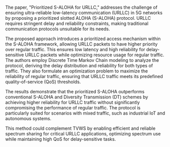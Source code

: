 The paper, "Prioritized S-ALOHA for URLLC," addresses the challenge of ensuring ultra-reliable low-latency communication (URLLC) in 5G networks by proposing a prioritized slotted ALOHA (S-ALOHA) protocol. URLLC requires stringent delay and reliability constraints, making traditional communication protocols unsuitable for its needs.

The proposed approach introduces a prioritized access mechanism within the S-ALOHA framework, allowing URLLC packets to have higher priority over regular traffic. This ensures low latency and high reliability for delay-sensitive URLLC packets while optimizing resource usage for regular traffic. The authors employ Discrete Time Markov Chain modeling to analyze the protocol, deriving the delay distribution and reliability for both types of traffic. They also formulate an optimization problem to maximize the reliability of regular traffic, ensuring that URLLC traffic meets its predefined quality-of-service (QoS) thresholds.

The results demonstrate that the prioritized S-ALOHA outperforms conventional S-ALOHA and Diversity Transmission (DT) schemes by achieving higher reliability for URLLC traffic without significantly compromising the performance of regular traffic. The protocol is particularly suited for scenarios with mixed traffic, such as industrial IoT and autonomous systems.

This method could complement TVWS by enabling efficient and reliable spectrum sharing for critical URLLC applications, optimizing spectrum use while maintaining high QoS for delay-sensitive tasks.